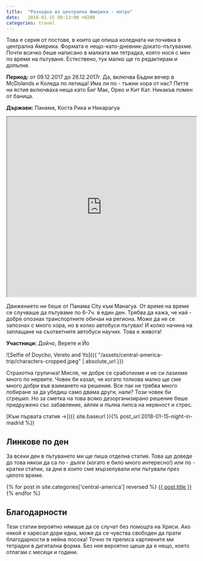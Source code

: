 ```yaml
---
title:  "Разходка из централна Америка - интро"
date:   2018-01-15 00:13:00 +0200
categories: travel
---
```


Това е серия от постове, в които ще опиша коледната ни почивка в централна Америка. Формата е нещо-като-дневник-докато-пътувахме. Почти всичко беше написано в малката ми тетрадка, която нося с мен по време на пътуване. Естествено, тук малко ще го редактирам и допълня.

<!--more-->

**Период:** от 09.12.2017 до 26.12.2017г. Да, включва Бъдни вечер в McDolands и Коледа по летища! Има ли по - тъжни хора от нас? Петте ни ястия включваха неща като Биг Мак, Орео и Кит Кат. Никакъв помен от баница.

**Държави:** Панама, Коста Рика и Никарагуа

<iframe src="https://www.google.com/maps/d/embed?mid=1zBFZ8PPrPTlewvO9HP9aac26ucyfzy_l" width="100%" height="480"></iframe>

Движението ни беше от Панама City към Манагуа. От време на време се случваше да пътуваме по 6-7ч. в един ден. Трябва да кажа, че най - добре опознах транспортните обичаи на региона. Може да не се запознах с много хора, но в колко автобуси пътувах! И колко начина на заплащане на съответните автобуси научих. Това е живота!

**Участници:** Дойчо, Верете и Йо

![Selfie of Doycho, Vereto and Yo]({{ "/assets/central-america-trip/characters-cropped.jpeg" | absolute_url }})

Страхотна групичка! Мисля, че добре се сработихме и не си лазихме много по нервите. Човек би казал, че когато толкова малко ще сме много добри във взимането на решения. Все пак не трябва много лобиране за да убедиш само двама други, нали? Този човек би сгрешил. Но за сметка на това всяко дезорганизирано решение беше придружено със забавление, айляк и пълна липса на нервност и стрес.

[Към първата статия ->]({{ site.baseurl }}{% post_url 2018-01-15-night-in-madrid %})

## Линкове по ден

За всеки ден в пътуването ми ще пиша отделна статия. Това ще доведе до това някои да са по - дълги (когато е било много интересно!) или по - кратки статии, за дни в които сме мързелували или пътували през цялото време.

{% for post in site.categories['central-america'] reversed %}
<a href="{{ post.url | absolute_url }}">
  {{ post.title }}
</a>
{% endfor %}

## Благодарности

Тези статии вероятно нямаше да се случат без помощта на Хриси. Ако някой е харесал дори една, може да се чувства свободен да прати благодарности в нейна посока! Точно тя преписа хартиените ми тетрадки в дигитална форма. Без нея вероятно щеше да е нещо, което отлагам с месеци и години.
